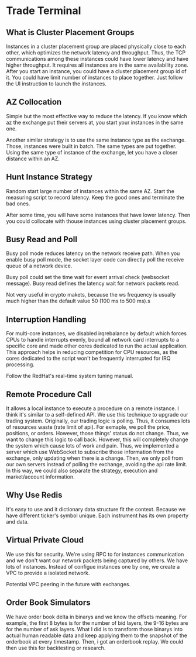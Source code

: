 # Trade Terminal

## What is Cluster Placement Groups

Instances in a cluster placement group are placed physically close to each other, which optimizes the network latency and throughput. Thus, the TCP communications among these instances could have lower latency and have higher throughput. It requires all instances are in the same availability zone. After you start an instance, you could have a cluster placement group id of it. You could have limit number of instances to place together. Just follow the UI instruction to launch the instances.

## AZ Collocation

Simple but the most effective way to reduce the latency. If you know which az the exchange put their servers at, you start your instances in the same one. 

Another similar strategy is to use the same instance type as the exchange. Those, instances were built in batch. The same types are put together. Using the same type of instance of the exchange, let you have a closer distance within an AZ.

## Hunt Instance Strategy

Random start large number of instances within the same AZ. Start the measuring script to record latency. Keep the good ones and terminate the bad ones.

After some time, you will have some instances that have lower latency. Then you could collocate with thouse instances using cluster placement groups.

## Busy Read and Poll

Busy poll mode reduces latency on the network receive path. When you enable busy poll mode, the socket layer code can directly poll the receive queue of a network device.

Busy poll could set the time wait for event arrival check (websocket message). Busy read defines the latency wait for network packets read. 

Not very useful in crypto makets, because the ws frequency is usually much higher than the default value 50 (100 ms to 500 ms).s

## Interruption Handling

For multi-core instances, we disabled irqrebalance by default which forces CPUs to handle interrupts evenly, bound all network card interrupts to a specific core and made other cores dedicated to run the actual application. This approach helps in reducing competition for CPU resources, as the cores dedicated to the script won't be frequently interrupted for IRQ processing.

Follow the RedHat's real-time system tuning manual.

## Remote Procedure Call

It allows a local instance to execute a procedure on a remote instance. I think it's similar to a self-defined API. We use this technique to upgrade our trading system. Originally, our trading logic is polling. Thus, it consumes lots of resources waste (rate limit of api). For exmaple, we poll the price, positions, or orders. However, those things' status do not change. Thus, we want to change this logic to call back. However, this will completely change the system which cause lots of work and pain. Thus, we implemented a server which use WebSocket to subscribe those information from the exchange, only updating when there is a change. Then, we only poll from our own servers instead of polling the exchange, avoiding the api rate limit. In this way, we could also separate the strategy, execution and market/account information.

## Why Use Redis

It's easy to use and it dictionary data structure fit the context. Because we have different ticker's symbol unique. Each instrument has its own property and data.

## Virtual Private Cloud

We use this for security. We're using RPC to for instances communication and we don't want our network packets being captured by others. We have lots of instances. Instead of configue instances one by one, we create a VPC to provide a isolated network.

Potential VPC peering in the future with exchanges.

## Order Book Simulators

We have order book delta in binarys and we know the offsets meaning. For example, the first 8 bytes is for the number of bid layers, the 9-16 bytes are for the number of ask layers. What I did is to transform those binarys into actual human readable data and keep applying them to the snapshot of the orderbook at every timestamp. Then, i got an orderbook replay. We could then use this for backtesting or research.

